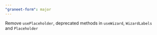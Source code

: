 ```yaml
---
"graneet-form": major
---
```


Remove `usePlaceholder`, deprecated methods in `useWizard`, `WizardLabels` and `Placeholder`
